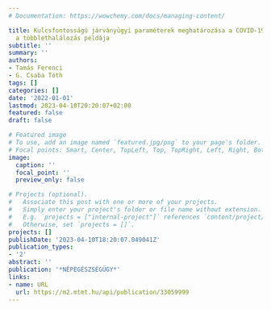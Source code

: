 ```yaml
---
# Documentation: https://wowchemy.com/docs/managing-content/

title: Kulcsfontosságú járványügyi paraméterek meghatározása a COVID-19 pandémia során.
  a többlethalálozás példája
subtitle: ''
summary: ''
authors:
- Tamás Ferenci
- G. Csaba Tóth
tags: []
categories: []
date: '2022-01-01'
lastmod: 2023-04-10T20:20:07+02:00
featured: false
draft: false

# Featured image
# To use, add an image named `featured.jpg/png` to your page's folder.
# Focal points: Smart, Center, TopLeft, Top, TopRight, Left, Right, BottomLeft, Bottom, BottomRight.
image:
  caption: ''
  focal_point: ''
  preview_only: false

# Projects (optional).
#   Associate this post with one or more of your projects.
#   Simply enter your project's folder or file name without extension.
#   E.g. `projects = ["internal-project"]` references `content/project/deep-learning/index.md`.
#   Otherwise, set `projects = []`.
projects: []
publishDate: '2023-04-10T18:20:07.049041Z'
publication_types:
- '2'
abstract: ''
publication: '*NÉPEGÉSZSÉGÜGY*'
links:
- name: URL
  url: https://m2.mtmt.hu/api/publication/33059999
---
```

